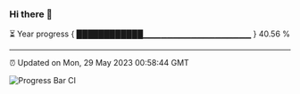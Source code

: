 ### Hi there 👋

⏳ Year progress { ████████████▁▁▁▁▁▁▁▁▁▁▁▁▁▁▁▁▁▁ } 40.56 %

---

⏰ Updated on Mon, 29 May 2023 00:58:44 GMT

![Progress Bar CI](https://github.com/liununu/liununu/workflows/Progress%20Bar%20CI/badge.svg)
